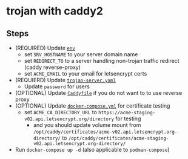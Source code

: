 # trojan with caddy2

## Steps

- (REQUIRED) Update [`env`](env)
  - set `SRV_HOSTNAME` to your server domain name
  - set `REDIRECT_TO` to a server handling non-trojan traffic redirect (caddy reverse-proxy)
  - set `ACME_EMAIL` to your email for letsencrypt certs
- (REQUIERD) Update [`trojan-server.yaml`](trojan-server.yaml)
  - Update `password` for users
- (OPTIONAL) Update [`Caddyfile`](Caddyfile) if you do not want to to use reverse proxy
- (OPTIONAL) Update [`docker-compose.yml`](docker-compose.yml) for certificate testing
  - set `ACME_CA_DIRECTORY_URL` to `https://acme-staging-v02.api.letsencrypt.org/directory` for testing
    - and you should update volume mount from `/opt/caddy/certificates/acme-v02.api.letsencrypt.org-directory/` to `/opt/caddy/certificates/acme-staging-v02.api.letsencrypt.org-directory/`
- Run `docker-compose up -d` (also applicable to `podman-compose`)
